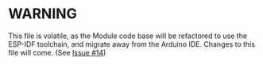 # WARNING
This file is volatile, as the Module code base will be refactored to use the ESP-IDF toolchain, and migrate away from the Arduino IDE. Changes to this file will come. (See [Issue #14](https://github.com/seasaltsaige/winkduino-long-range/issues/14))